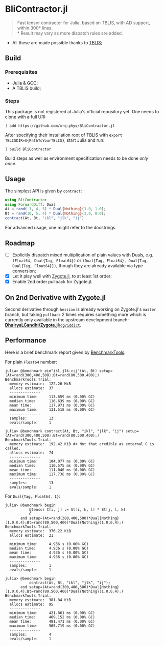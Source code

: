 # BliContractor.jl

> Fast tensor contractor for Julia, based on TBLIS, with AD support, within 300* lines. <br />
> \* Result may vary as more dispatch rules are added.

- All these are made possible thanks to [TBLIS](https://github.com/devinamatthews/tblis);

## Build

### Prerequisites

- Julia & GCC;
- A TBLIS build;

### Steps

This package is not registered at Julia's official repository yet.
One needs to clone with a full URI:

```
] add https://github.com/xrq-phys/BliContractor.jl
```

After specifying their installation root of TBLIS with `export TBLISDIR=${PathToYourTBLIS}`, start Julia and run:
```
] build BliContractor
```
Build steps as well as environment specification needs to be done *only once*.

## Usage

The simplest API is given by `contract`:
```julia
using BliContractor
using ForwardDiff: Dual
At = rand( 3, 4, 5) * Dual{Nothing}(1.0, 1.0);
Bt = rand(10, 5, 4) * Dual{Nothing}(1.0, 0.0);
contract(At, Bt, "ikl", "jlk", "ij")
```

For advanced usage, one might refer to the docstrings.

## Roadmap

- [ ] Explicitly dispatch mixed multiplication of plain values with Duals, e.g. `(Float64, Dual{Tag, Float64})` or `(Dual{Tag, Float64}, Dual{Tag, Dual{Tag, Float64}})`, though they are already available via type conversion;
- [x] Let it play well with [Zygote.jl](https://github.com/FluxML/Zygote.jl), to at least 1st order;
- [x] Enable 2nd order pullback for Zygote.jl.

## On 2nd Derivative with Zygote.jl
Second derivative through `hessian` is already working on Zygote.jl's `master` branch, but taking `pullback` 2 times requires something more which is currently only available in the upstream development branch:
[**DhairyaLGandhi/Zygote.jl**/`dg/iddict`](https://github.com/DhairyaLGandhi/Zygote.jl/tree/dg/iddict).

## Performance

Here is a brief benchmark report given by [BenchmarkTools](https://github.com/JuliaCI/BenchmarkTools.jl).

For plain `Float64` number:
```
julia> @benchmark ein"ikl,jlk->ij"(At, Bt) setup=(At=rand(300,400,500);Bt=rand(80,500,400);)
BenchmarkTools.Trial: 
  memory estimate:  122.26 MiB
  allocs estimate:  37
  --------------
  minimum time:     113.659 ms (0.00% GC)
  median time:      116.639 ms (0.00% GC)
  mean time:        117.971 ms (0.00% GC)
  maximum time:     131.518 ms (0.00% GC)
  --------------
  samples:          13
  evals/sample:     1

julia> @benchmark contract(At, Bt, "ikl", "jlk", "ij") setup=(At=rand(300,400,500);Bt=rand(80,500,400);)
BenchmarkTools.Trial: 
  memory estimate:  192.42 KiB #< Not that credible as external C is called.
  allocs estimate:  74
  --------------
  minimum time:     104.077 ms (0.00% GC)
  median time:      110.575 ms (0.00% GC)
  mean time:        111.040 ms (0.00% GC)
  maximum time:     117.738 ms (0.00% GC)
  --------------
  samples:          13
  evals/sample:     1
```

For `Dual{Tag, Float64, 1}`:
```
julia> @benchmark begin
           @tensor C[i, j] := At[i, k, l] * Bt[j, l, k]
           C
       end setup=(At=rand(300,400,500)*Dual{Nothing}(1.0,0.4);Bt=rand(80,500,400)*Dual{Nothing}(1.0,0.4);)
BenchmarkTools.Trial: 
  memory estimate:  376.22 KiB
  allocs estimate:  21
  --------------
  minimum time:     4.936 s (0.00% GC)
  median time:      4.936 s (0.00% GC)
  mean time:        4.936 s (0.00% GC)
  maximum time:     4.936 s (0.00% GC)
  --------------
  samples:          1
  evals/sample:     1

julia> @benchmark begin
           contract(At, Bt, "ikl", "jlk", "ij");
       end setup=(At=rand(300,400,500)*Dual{Nothing}(1.0,0.4);Bt=rand(80,500,400)*Dual{Nothing}(1.0,0.4);)
BenchmarkTools.Trial: 
  memory estimate:  381.84 KiB
  allocs estimate:  95
  --------------
  minimum time:     421.861 ms (0.00% GC)
  median time:      469.152 ms (0.00% GC)
  mean time:        481.471 ms (0.00% GC)
  maximum time:     565.719 ms (0.00% GC)
  --------------
  samples:          4
  evals/sample:     1
```

